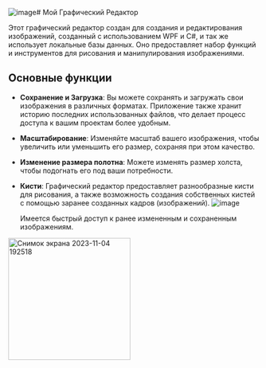![image](https://github.com/LastOfLost/Network_Programming/assets/69686289/aa49264d-4bb7-4d2f-a349-51846f4ad3a7)# Мой Графический Редактор

Этот графический редактор создан для создания и редактирования изображений, созданный с использованием WPF и C#, и так же использует локальные базы данных. Оно предоставляет набор функций и инструментов для рисования и манипулирования изображениями.

## Основные функции

- **Сохранение и Загрузка**: Вы можете сохранять и загружать свои изображения в различных форматах. Приложение также хранит историю последних использованных файлов, что делает процесс доступа к вашим проектам более удобным.

- **Масштабирование**: Изменяйте масштаб вашего изображения, чтобы увеличить или уменьшить его размер, сохраняя при этом качество.

- **Изменение размера полотна**: Можете изменять размер холста, чтобы подогнать его под ваши потребности.

- **Кисти**: Графический редактор предоставляет разнообразные кисти для рисования, а также возможность создания собственных кистей с помощью заранее созданных кадров (изображений).
![image](https://github.com/LastOfLost/Network_Programming/assets/69686289/b27f714a-70de-42a9-aed8-902875664f5a)


  Имеется быстрый доступ к ранее измененным и сохраненным изображениям.
<img width="245" alt="Снимок экрана 2023-11-04 192518" src="https://github.com/LastOfLost/Network_Programming/assets/69686289/4e4f1441-f60c-4863-8af1-c3b9cfb696be">



